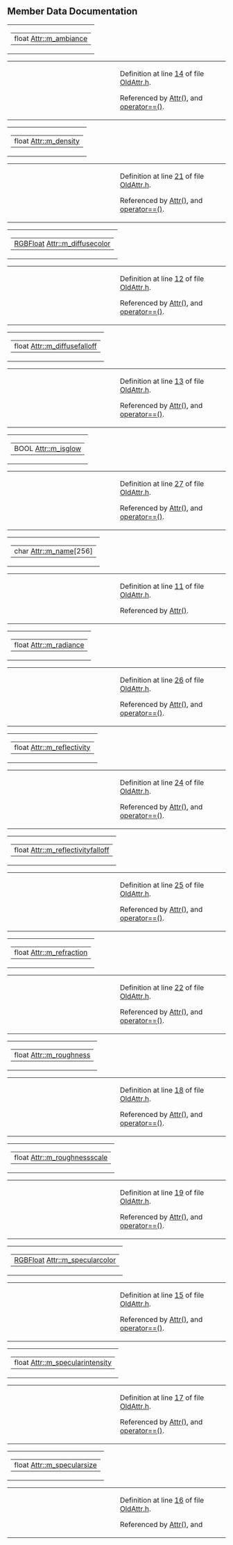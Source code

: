 ## Member Data Documentation

<span id="c50c14ebec8ec02b3aaccfbed8fcbcaf" class="anchor"></span>

<table class="mdTable" data-cellpadding="2" data-cellspacing="0">
<colgroup>
<col style="width: 100%" />
</colgroup>
<tbody>
<tr>
<td class="mdRow"><table data-cellpadding="0" data-cellspacing="0" data-border="0">
<tbody>
<tr>
<td class="md" data-nowrap="" data-valign="top">float <a href="classAttr.md#c50c14ebec8ec02b3aaccfbed8fcbcaf" class="el">Attr::m_ambiance</a></td>
</tr>
</tbody>
</table></td>
</tr>
</tbody>
</table>

<table data-cellspacing="5" data-cellpadding="0" data-border="0">
<colgroup>
<col style="width: 50%" />
<col style="width: 50%" />
</colgroup>
<tbody>
<tr>
<td> </td>
<td><p>Definition at line <a href="OldAttr_8h-source.md#l00014" class="el">14</a> of file <a href="OldAttr_8h-source.md" class="el">OldAttr.h</a>.</p>
<p>Referenced by <a href="OldAttr_8h-source.md#l00029" class="el">Attr()</a>, and <a href="OldAttr_8h-source.md#l00049" class="el">operator==()</a>.</p></td>
</tr>
</tbody>
</table>

<span id="865551913e8b733d8219994e90fa8388" class="anchor"></span>

<table class="mdTable" data-cellpadding="2" data-cellspacing="0">
<colgroup>
<col style="width: 100%" />
</colgroup>
<tbody>
<tr>
<td class="mdRow"><table data-cellpadding="0" data-cellspacing="0" data-border="0">
<tbody>
<tr>
<td class="md" data-nowrap="" data-valign="top">float <a href="classAttr.md#865551913e8b733d8219994e90fa8388" class="el">Attr::m_density</a></td>
</tr>
</tbody>
</table></td>
</tr>
</tbody>
</table>

<table data-cellspacing="5" data-cellpadding="0" data-border="0">
<colgroup>
<col style="width: 50%" />
<col style="width: 50%" />
</colgroup>
<tbody>
<tr>
<td> </td>
<td><p>Definition at line <a href="OldAttr_8h-source.md#l00021" class="el">21</a> of file <a href="OldAttr_8h-source.md" class="el">OldAttr.h</a>.</p>
<p>Referenced by <a href="OldAttr_8h-source.md#l00029" class="el">Attr()</a>, and <a href="OldAttr_8h-source.md#l00049" class="el">operator==()</a>.</p></td>
</tr>
</tbody>
</table>

<span id="49e6dfdd291c2ca739b3cd0eb5baf1fd" class="anchor"></span>

<table class="mdTable" data-cellpadding="2" data-cellspacing="0">
<colgroup>
<col style="width: 100%" />
</colgroup>
<tbody>
<tr>
<td class="mdRow"><table data-cellpadding="0" data-cellspacing="0" data-border="0">
<tbody>
<tr>
<td class="md" data-nowrap="" data-valign="top"><a href="classRGBFloat.md" class="el">RGBFloat</a> <a href="classAttr.md#49e6dfdd291c2ca739b3cd0eb5baf1fd" class="el">Attr::m_diffusecolor</a></td>
</tr>
</tbody>
</table></td>
</tr>
</tbody>
</table>

<table data-cellspacing="5" data-cellpadding="0" data-border="0">
<colgroup>
<col style="width: 50%" />
<col style="width: 50%" />
</colgroup>
<tbody>
<tr>
<td> </td>
<td><p>Definition at line <a href="OldAttr_8h-source.md#l00012" class="el">12</a> of file <a href="OldAttr_8h-source.md" class="el">OldAttr.h</a>.</p>
<p>Referenced by <a href="OldAttr_8h-source.md#l00029" class="el">Attr()</a>, and <a href="OldAttr_8h-source.md#l00049" class="el">operator==()</a>.</p></td>
</tr>
</tbody>
</table>

<span id="17cfc1441257c3d4e9f2a1d29d64c36d" class="anchor"></span>

<table class="mdTable" data-cellpadding="2" data-cellspacing="0">
<colgroup>
<col style="width: 100%" />
</colgroup>
<tbody>
<tr>
<td class="mdRow"><table data-cellpadding="0" data-cellspacing="0" data-border="0">
<tbody>
<tr>
<td class="md" data-nowrap="" data-valign="top">float <a href="classAttr.md#17cfc1441257c3d4e9f2a1d29d64c36d" class="el">Attr::m_diffusefalloff</a></td>
</tr>
</tbody>
</table></td>
</tr>
</tbody>
</table>

<table data-cellspacing="5" data-cellpadding="0" data-border="0">
<colgroup>
<col style="width: 50%" />
<col style="width: 50%" />
</colgroup>
<tbody>
<tr>
<td> </td>
<td><p>Definition at line <a href="OldAttr_8h-source.md#l00013" class="el">13</a> of file <a href="OldAttr_8h-source.md" class="el">OldAttr.h</a>.</p>
<p>Referenced by <a href="OldAttr_8h-source.md#l00029" class="el">Attr()</a>, and <a href="OldAttr_8h-source.md#l00049" class="el">operator==()</a>.</p></td>
</tr>
</tbody>
</table>

<span id="83bf5ac2709eeff42c23374c15f99008" class="anchor"></span>

<table class="mdTable" data-cellpadding="2" data-cellspacing="0">
<colgroup>
<col style="width: 100%" />
</colgroup>
<tbody>
<tr>
<td class="mdRow"><table data-cellpadding="0" data-cellspacing="0" data-border="0">
<tbody>
<tr>
<td class="md" data-nowrap="" data-valign="top">BOOL <a href="classAttr.md#83bf5ac2709eeff42c23374c15f99008" class="el">Attr::m_isglow</a></td>
</tr>
</tbody>
</table></td>
</tr>
</tbody>
</table>

<table data-cellspacing="5" data-cellpadding="0" data-border="0">
<colgroup>
<col style="width: 50%" />
<col style="width: 50%" />
</colgroup>
<tbody>
<tr>
<td> </td>
<td><p>Definition at line <a href="OldAttr_8h-source.md#l00027" class="el">27</a> of file <a href="OldAttr_8h-source.md" class="el">OldAttr.h</a>.</p>
<p>Referenced by <a href="OldAttr_8h-source.md#l00029" class="el">Attr()</a>, and <a href="OldAttr_8h-source.md#l00049" class="el">operator==()</a>.</p></td>
</tr>
</tbody>
</table>

<span id="ce8785f7d4587a5968f088b366c90f2d" class="anchor"></span>

<table class="mdTable" data-cellpadding="2" data-cellspacing="0">
<colgroup>
<col style="width: 100%" />
</colgroup>
<tbody>
<tr>
<td class="mdRow"><table data-cellpadding="0" data-cellspacing="0" data-border="0">
<tbody>
<tr>
<td class="md" data-nowrap="" data-valign="top">char <a href="classAttr.md#ce8785f7d4587a5968f088b366c90f2d" class="el">Attr::m_name</a>[256]</td>
</tr>
</tbody>
</table></td>
</tr>
</tbody>
</table>

<table data-cellspacing="5" data-cellpadding="0" data-border="0">
<colgroup>
<col style="width: 50%" />
<col style="width: 50%" />
</colgroup>
<tbody>
<tr>
<td> </td>
<td><p>Definition at line <a href="OldAttr_8h-source.md#l00011" class="el">11</a> of file <a href="OldAttr_8h-source.md" class="el">OldAttr.h</a>.</p>
<p>Referenced by <a href="OldAttr_8h-source.md#l00029" class="el">Attr()</a>.</p></td>
</tr>
</tbody>
</table>

<span id="e1bf65bd8cbb89faaf724ee673dc83f3" class="anchor"></span>

<table class="mdTable" data-cellpadding="2" data-cellspacing="0">
<colgroup>
<col style="width: 100%" />
</colgroup>
<tbody>
<tr>
<td class="mdRow"><table data-cellpadding="0" data-cellspacing="0" data-border="0">
<tbody>
<tr>
<td class="md" data-nowrap="" data-valign="top">float <a href="classAttr.md#e1bf65bd8cbb89faaf724ee673dc83f3" class="el">Attr::m_radiance</a></td>
</tr>
</tbody>
</table></td>
</tr>
</tbody>
</table>

<table data-cellspacing="5" data-cellpadding="0" data-border="0">
<colgroup>
<col style="width: 50%" />
<col style="width: 50%" />
</colgroup>
<tbody>
<tr>
<td> </td>
<td><p>Definition at line <a href="OldAttr_8h-source.md#l00026" class="el">26</a> of file <a href="OldAttr_8h-source.md" class="el">OldAttr.h</a>.</p>
<p>Referenced by <a href="OldAttr_8h-source.md#l00029" class="el">Attr()</a>, and <a href="OldAttr_8h-source.md#l00049" class="el">operator==()</a>.</p></td>
</tr>
</tbody>
</table>

<span id="bdf8748d684dd813aa69c32b51cea1ff" class="anchor"></span>

<table class="mdTable" data-cellpadding="2" data-cellspacing="0">
<colgroup>
<col style="width: 100%" />
</colgroup>
<tbody>
<tr>
<td class="mdRow"><table data-cellpadding="0" data-cellspacing="0" data-border="0">
<tbody>
<tr>
<td class="md" data-nowrap="" data-valign="top">float <a href="classAttr.md#bdf8748d684dd813aa69c32b51cea1ff" class="el">Attr::m_reflectivity</a></td>
</tr>
</tbody>
</table></td>
</tr>
</tbody>
</table>

<table data-cellspacing="5" data-cellpadding="0" data-border="0">
<colgroup>
<col style="width: 50%" />
<col style="width: 50%" />
</colgroup>
<tbody>
<tr>
<td> </td>
<td><p>Definition at line <a href="OldAttr_8h-source.md#l00024" class="el">24</a> of file <a href="OldAttr_8h-source.md" class="el">OldAttr.h</a>.</p>
<p>Referenced by <a href="OldAttr_8h-source.md#l00029" class="el">Attr()</a>, and <a href="OldAttr_8h-source.md#l00049" class="el">operator==()</a>.</p></td>
</tr>
</tbody>
</table>

<span id="ae109ded95a5c8b0d17780ca6ba2804f" class="anchor"></span>

<table class="mdTable" data-cellpadding="2" data-cellspacing="0">
<colgroup>
<col style="width: 100%" />
</colgroup>
<tbody>
<tr>
<td class="mdRow"><table data-cellpadding="0" data-cellspacing="0" data-border="0">
<tbody>
<tr>
<td class="md" data-nowrap="" data-valign="top">float <a href="classAttr.md#ae109ded95a5c8b0d17780ca6ba2804f" class="el">Attr::m_reflectivityfalloff</a></td>
</tr>
</tbody>
</table></td>
</tr>
</tbody>
</table>

<table data-cellspacing="5" data-cellpadding="0" data-border="0">
<colgroup>
<col style="width: 50%" />
<col style="width: 50%" />
</colgroup>
<tbody>
<tr>
<td> </td>
<td><p>Definition at line <a href="OldAttr_8h-source.md#l00025" class="el">25</a> of file <a href="OldAttr_8h-source.md" class="el">OldAttr.h</a>.</p>
<p>Referenced by <a href="OldAttr_8h-source.md#l00029" class="el">Attr()</a>, and <a href="OldAttr_8h-source.md#l00049" class="el">operator==()</a>.</p></td>
</tr>
</tbody>
</table>

<span id="12d0d9d393f4d61b7df4c5cece015388" class="anchor"></span>

<table class="mdTable" data-cellpadding="2" data-cellspacing="0">
<colgroup>
<col style="width: 100%" />
</colgroup>
<tbody>
<tr>
<td class="mdRow"><table data-cellpadding="0" data-cellspacing="0" data-border="0">
<tbody>
<tr>
<td class="md" data-nowrap="" data-valign="top">float <a href="classAttr.md#12d0d9d393f4d61b7df4c5cece015388" class="el">Attr::m_refraction</a></td>
</tr>
</tbody>
</table></td>
</tr>
</tbody>
</table>

<table data-cellspacing="5" data-cellpadding="0" data-border="0">
<colgroup>
<col style="width: 50%" />
<col style="width: 50%" />
</colgroup>
<tbody>
<tr>
<td> </td>
<td><p>Definition at line <a href="OldAttr_8h-source.md#l00022" class="el">22</a> of file <a href="OldAttr_8h-source.md" class="el">OldAttr.h</a>.</p>
<p>Referenced by <a href="OldAttr_8h-source.md#l00029" class="el">Attr()</a>, and <a href="OldAttr_8h-source.md#l00049" class="el">operator==()</a>.</p></td>
</tr>
</tbody>
</table>

<span id="01160238b6c027f7dfae987b61830e8f" class="anchor"></span>

<table class="mdTable" data-cellpadding="2" data-cellspacing="0">
<colgroup>
<col style="width: 100%" />
</colgroup>
<tbody>
<tr>
<td class="mdRow"><table data-cellpadding="0" data-cellspacing="0" data-border="0">
<tbody>
<tr>
<td class="md" data-nowrap="" data-valign="top">float <a href="classAttr.md#01160238b6c027f7dfae987b61830e8f" class="el">Attr::m_roughness</a></td>
</tr>
</tbody>
</table></td>
</tr>
</tbody>
</table>

<table data-cellspacing="5" data-cellpadding="0" data-border="0">
<colgroup>
<col style="width: 50%" />
<col style="width: 50%" />
</colgroup>
<tbody>
<tr>
<td> </td>
<td><p>Definition at line <a href="OldAttr_8h-source.md#l00018" class="el">18</a> of file <a href="OldAttr_8h-source.md" class="el">OldAttr.h</a>.</p>
<p>Referenced by <a href="OldAttr_8h-source.md#l00029" class="el">Attr()</a>, and <a href="OldAttr_8h-source.md#l00049" class="el">operator==()</a>.</p></td>
</tr>
</tbody>
</table>

<span id="3420a57649dbd111339331ffff6d4d9f" class="anchor"></span>

<table class="mdTable" data-cellpadding="2" data-cellspacing="0">
<colgroup>
<col style="width: 100%" />
</colgroup>
<tbody>
<tr>
<td class="mdRow"><table data-cellpadding="0" data-cellspacing="0" data-border="0">
<tbody>
<tr>
<td class="md" data-nowrap="" data-valign="top">float <a href="classAttr.md#3420a57649dbd111339331ffff6d4d9f" class="el">Attr::m_roughnessscale</a></td>
</tr>
</tbody>
</table></td>
</tr>
</tbody>
</table>

<table data-cellspacing="5" data-cellpadding="0" data-border="0">
<colgroup>
<col style="width: 50%" />
<col style="width: 50%" />
</colgroup>
<tbody>
<tr>
<td> </td>
<td><p>Definition at line <a href="OldAttr_8h-source.md#l00019" class="el">19</a> of file <a href="OldAttr_8h-source.md" class="el">OldAttr.h</a>.</p>
<p>Referenced by <a href="OldAttr_8h-source.md#l00029" class="el">Attr()</a>, and <a href="OldAttr_8h-source.md#l00049" class="el">operator==()</a>.</p></td>
</tr>
</tbody>
</table>

<span id="9e0cc625475fe93e469d8c8f0f76a264" class="anchor"></span>

<table class="mdTable" data-cellpadding="2" data-cellspacing="0">
<colgroup>
<col style="width: 100%" />
</colgroup>
<tbody>
<tr>
<td class="mdRow"><table data-cellpadding="0" data-cellspacing="0" data-border="0">
<tbody>
<tr>
<td class="md" data-nowrap="" data-valign="top"><a href="classRGBFloat.md" class="el">RGBFloat</a> <a href="classAttr.md#9e0cc625475fe93e469d8c8f0f76a264" class="el">Attr::m_specularcolor</a></td>
</tr>
</tbody>
</table></td>
</tr>
</tbody>
</table>

<table data-cellspacing="5" data-cellpadding="0" data-border="0">
<colgroup>
<col style="width: 50%" />
<col style="width: 50%" />
</colgroup>
<tbody>
<tr>
<td> </td>
<td><p>Definition at line <a href="OldAttr_8h-source.md#l00015" class="el">15</a> of file <a href="OldAttr_8h-source.md" class="el">OldAttr.h</a>.</p>
<p>Referenced by <a href="OldAttr_8h-source.md#l00029" class="el">Attr()</a>, and <a href="OldAttr_8h-source.md#l00049" class="el">operator==()</a>.</p></td>
</tr>
</tbody>
</table>

<span id="c01b84aab92d2ce878a4f7c46f884cee" class="anchor"></span>

<table class="mdTable" data-cellpadding="2" data-cellspacing="0">
<colgroup>
<col style="width: 100%" />
</colgroup>
<tbody>
<tr>
<td class="mdRow"><table data-cellpadding="0" data-cellspacing="0" data-border="0">
<tbody>
<tr>
<td class="md" data-nowrap="" data-valign="top">float <a href="classAttr.md#c01b84aab92d2ce878a4f7c46f884cee" class="el">Attr::m_specularintensity</a></td>
</tr>
</tbody>
</table></td>
</tr>
</tbody>
</table>

<table data-cellspacing="5" data-cellpadding="0" data-border="0">
<colgroup>
<col style="width: 50%" />
<col style="width: 50%" />
</colgroup>
<tbody>
<tr>
<td> </td>
<td><p>Definition at line <a href="OldAttr_8h-source.md#l00017" class="el">17</a> of file <a href="OldAttr_8h-source.md" class="el">OldAttr.h</a>.</p>
<p>Referenced by <a href="OldAttr_8h-source.md#l00029" class="el">Attr()</a>, and <a href="OldAttr_8h-source.md#l00049" class="el">operator==()</a>.</p></td>
</tr>
</tbody>
</table>

<span id="b607d080636cddaf52f1794477e39be5" class="anchor"></span>

<table class="mdTable" data-cellpadding="2" data-cellspacing="0">
<colgroup>
<col style="width: 100%" />
</colgroup>
<tbody>
<tr>
<td class="mdRow"><table data-cellpadding="0" data-cellspacing="0" data-border="0">
<tbody>
<tr>
<td class="md" data-nowrap="" data-valign="top">float <a href="classAttr.md#b607d080636cddaf52f1794477e39be5" class="el">Attr::m_specularsize</a></td>
</tr>
</tbody>
</table></td>
</tr>
</tbody>
</table>

<table data-cellspacing="5" data-cellpadding="0" data-border="0">
<colgroup>
<col style="width: 50%" />
<col style="width: 50%" />
</colgroup>
<tbody>
<tr>
<td> </td>
<td><p>Definition at line <a href="OldAttr_8h-source.md#l00016" class="el">16</a> of file <a href="OldAttr_8h-source.md" class="el">OldAttr.h</a>.</p>
<p>Referenced by <a href="OldAttr_8h-source.md#l00029" class="el">Attr()</a>, and <a href="OldAttr_8h-source.md#l00049" class="el">